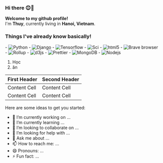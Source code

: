 ### Hi there 😊👋

<p><b>Welcome to my github profile!</b> </br> I'm <b>Thuy</b>, currently living in <b>Hanoi, Vietnam</b>. </p>

<h3>Things I've already know basically!</h3>
- <img alt="Python" src="https://img.shields.io/badge/-Python-3366FF?style=flat-square&logo=python&logoColor=white" />
- <img alt="Django" src="https://img.shields.io/badge/-Django-092E20?style=flat-square&logo=django&logoColor=white" />
- <img alt="Tensorflow" src="https://img.shields.io/badge/-Tensorflow-FF6F00?style=flat-square&logo=tensorflow&logoColor=white" />
- <img alt="Sci" src="https://img.shields.io/badge/--F7931E?style=flat-square&logo=npm&logoColor=white" />
- <img alt="html5" src="https://img.shields.io/badge/-HTML5-E34F26?style=flat-square&logo=html5&logoColor=white" />
- <img alt="Brave browser" src="https://img.shields.io/badge/-Brave_Browser-FB542B?style=flat-square&logo=brave&logoColor=white" />
- <img alt="Rollup" src="https://img.shields.io/badge/-Rollup-EC4A3F?style=flat-square&logo=rollup.js&logoColor=white" />
- <img alt="d3js" src="https://img.shields.io/badge/-D3.js-F9A03C?style=flat-square&logo=d3.js&logoColor=white" />
- <img alt="Prettier" src="https://img.shields.io/badge/-Prettier-F7B93E?style=flat-square&logo=prettier&logoColor=white" />
- <img alt="MongoDB" src="https://img.shields.io/badge/-MongoDB-13aa52?style=flat-square&logo=mongodb&logoColor=white" />
- <img alt="Nodejs" src="https://img.shields.io/badge/-Nodejs-43853d?style=flat-square&logo=Node.js&logoColor=white" />

1. Học
2. ăn

| First Header  | Second Header |
| ------------- | ------------- |
| Content Cell  | Content Cell  |
| Content Cell  | Content Cell  |

Here are some ideas to get you started:

- 🔭 I’m currently working on ...
- 🌱 I’m currently learning ...
- 👯 I’m looking to collaborate on ...
- 🤔 I’m looking for help with ...
- 💬 Ask me about ...
- 📫 How to reach me: ...
- 😄 Pronouns: ...
- ⚡ Fun fact: ...

